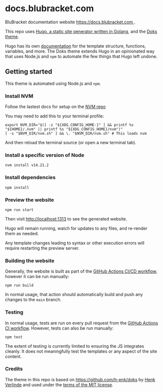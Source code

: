 # docs.blubracket.com

BluBracket documentation website [https://docs.blubracket.com
](docs.blubracket.com).

This repo uses [Hugo, a static site generator written in Golang](https://gohugo.io), and the [Doks theme](https://github.com/h-enk/doks).

Hugo has its own [documentation](https://gohugo.io/documentation/) for the template structure, functions, variables, and more. The Doks theme extends Hugo in an opinionated way that uses Node.js and `npm` to automate the few things that Hugo left undone.

## Getting started

This theme is automated using Node.js and `npm`.

### Install NVM

Follow the lastest docs for setup on the [NVM repo](https://github.com/nvm-sh/nvm#install--update-script)

You may need to add this to your terminal profile:

```
export NVM_DIR="$([ -z "${XDG_CONFIG_HOME-}" ] && printf %s "${HOME}/.nvm" || printf %s "${XDG_CONFIG_HOME}/nvm")"
[ -s "$NVM_DIR/nvm.sh" ] && \. "$NVM_DIR/nvm.sh" # This loads nvm
```

And then reload the terminal source (or open a new terminal tab).

### Install a specific version of Node

```
nvm install v14.21.2
```

### Install dependencies

```
npm install
```

### Preview the website

```
npm run start
```

Then visit [http://localhost:1313](http://localhost:1313) to see the generated website.

Hugo will remain running, watch for updates to any files, and re-render them as needed.

Any template changes leading to syntax or other execution errors will require restarting the preview server.

### Building the website

Generally, the website is built as part of the [GitHub Actions CI/CD workflow](blob/main/.github/workflows/cicd-githubpages.yml), however it can be run manually:

```
npm run build
```

In normal usage, that action should automatically build and push any changes to the `main` branch.

### Testing

In normal usage, tests are run on every pull request from the [GitHub Actions CI workflow](blob/main/.github/workflows/node.js-ci.yml). However, tests can also be run manually:

```
npm test
```

The extent of testing is currently limited to ensuring the JS integrates cleanly. It does not meaningfully test the templates or any aspect of the site content.

### Credits

The theme in this repo is based on https://github.com/h-enk/doks by [Henk Verlinde](https://github.com/h-enk) and used under the [terms of the MIT license](https://github.com/h-enk/doks/blob/b91e6494de91b1f137013be07314ae360b8ff65c/LICENSE).
